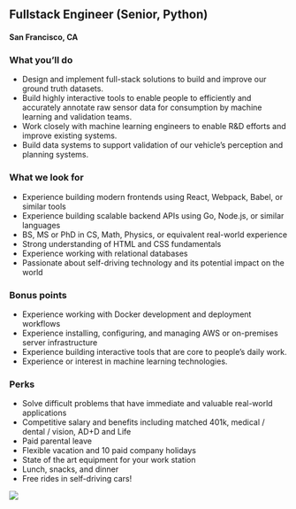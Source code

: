 ## Fullstack Engineer (Senior, Python)
#### San Francisco, CA

### What you’ll do
+	Design and implement full-stack solutions to build and improve our ground truth datasets.
+	Build highly interactive tools to enable people to efficiently and accurately annotate raw sensor data for consumption by machine learning and validation teams.
+	Work closely with machine learning engineers to enable R&amp;D efforts and improve existing systems.
+	Build data systems to support validation of our vehicle’s perception and planning systems.

### What we look for
+	Experience building modern frontends using React, Webpack, Babel, or similar tools
+	Experience building scalable backend APIs using Go, Node.js, or similar languages
+	BS, MS or PhD in CS, Math, Physics, or equivalent real-world experience
+	Strong understanding of HTML and CSS fundamentals
+	Experience working with relational databases
+	Passionate about self-driving technology and its potential impact on the world

### Bonus points
+	Experience working with Docker development and deployment workflows
+	Experience installing, configuring, and managing AWS or on-premises server infrastructure
+	Experience building interactive tools that are core to people’s daily work.
+	Experience or interest in machine learning technologies.

### Perks
+	Solve difficult problems that have immediate and valuable real-world applications
+	Competitive salary and benefits including matched 401k, medical / dental / vision, AD+D and Life
+	Paid parental leave
+	Flexible vacation and 10 paid company holidays
+	State of the art equipment for your work station
+	Lunch, snacks, and dinner
+	Free rides in self-driving cars!


[<img src='https://dabuttonfactory.com/button.png?t=Learn+More&f=Calibri-Bold&ts=24&tc=fff&hp=20&vp=8&c=5&bgt=unicolored&bgc=29aafe'>](https://letsrockit.co/job/q3j1axnl-fullstack-engineer-senior-python)
